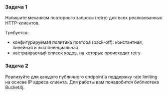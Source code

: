 ### Задача 1
Напишите механизм повторного запроса (retry) для всех реализованных HTTP-клиентов.

Требуется:
* конфигурируемая политика повтора (back-off): константная, линейная и экспоненциальная
* настраиваемый список кодов, на которые происходит retry


### Задача 2
Реализуйте для каждого публичного endpoint'а поддержку rate limiting на основе IP адреса клиента. Для работы вам понадобится библиотека Bucket4j.
